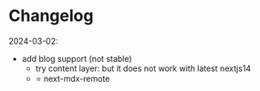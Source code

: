 # Changelog

2024-03-02:

- add blog support (not stable)
  - try content layer: but it does not work with latest nextjs14
  - ⭐️ next-mdx-remote
